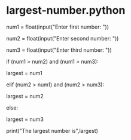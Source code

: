 # largest-number.python
num1 = float(input("Enter first number: "))

num2 = float(input("Enter second number: "))

num3 = float(input("Enter third number: "))

if (num1 > num2) and (num1 > num3):

   largest = num1

elif (num2 > num1) and (num2 > num3):

   largest = num2

else:

   largest = num3

print("The largest number is",largest)
